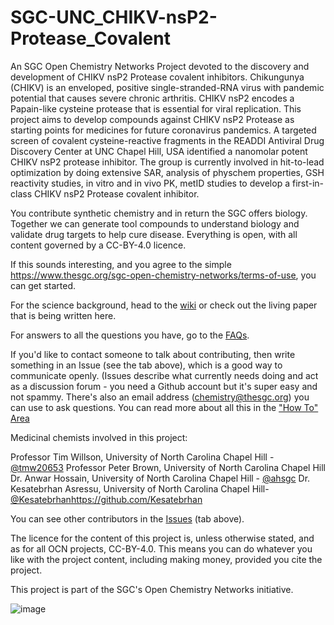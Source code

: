 # SGC-UNC_CHIKV-nsP2-Protease_Covalent

An SGC Open Chemistry Networks Project devoted to the discovery and development of CHIKV nsP2 Protease covalent inhibitors. Chikungunya (CHIKV) is an enveloped, positive single-stranded-RNA virus with pandemic potential that causes severe chronic arthritis. CHIKV nsP2 encodes a Papain-like cysteine protease that is essential for viral replication. This project aims to develop compounds against CHIKV nsP2 Protease as starting points for medicines for future coronavirus pandemics. A targeted screen of covalent cysteine-reactive fragments in the READDI Antiviral Drug Discovery Center at UNC Chapel Hill, USA identified a nanomolar potent CHIKV nsP2 protease inhibitor. The group is currently involved in hit-to-lead optimization by doing extensive SAR, analysis of physchem properties, GSH reactivity studies, in vitro and in vivo PK, metID studies to develop a first-in-class CHIKV nsP2 Protease covalent inhibitor.

You contribute synthetic chemistry and in return the SGC offers biology. Together we can generate tool compounds to understand biology and validate drug targets to help cure disease. Everything is open, with all content governed by a CC-BY-4.0 licence.

If this sounds interesting, and you agree to the simple https://www.thesgc.org/sgc-open-chemistry-networks/terms-of-use, you can get started.

For the science background, head to the [wiki](https://github.com/StructuralGenomicsConsortium/SGC-UNC_nsP2-Protease_Covalent-Inhibitors/wiki) or check out the living paper that is being written here.

For answers to all the questions you have, go to the [FAQs](https://www.thesgc.org/sgc-open-chemistry-networks/faq).

If you'd like to contact someone to talk about contributing, then write something in an Issue (see the tab above), which is a good way to communicate openly. (Issues describe what currently needs doing and act as a discussion forum - you need a Github account but it's super easy and not spammy. There's also an email address (chemistry@thesgc.org) you can use to ask questions. You can read more about all this in the ["How To" Area](https://github.com/StructuralGenomicsConsortium/Chemistry_TechOps_HowTo/wiki)

Medicinal chemists involved in this project:

Professor Tim Willson, University of North Carolina Chapel Hill - [@tmw20653](https://github.com/tmw20653)
Professor Peter Brown, University of North Carolina Chapel Hill
Dr. Anwar Hossain, University of North Carolina Chapel Hill - [@ahsgc](https://github.com/ahsgc)
Dr. Kesatebrhan Asressu, University of North Carolina Chapel Hill- [@Kesatebrhan](https://github.com/Kesatebrhan)https://github.com/Kesatebrhan

You can see other contributors in the [Issues](https://github.com/StructuralGenomicsConsortium/SGC-UNC_nsP2-Protease_Covalent-Inhibitors/issues) (tab above).

The licence for the content of this project is, unless otherwise stated, and as for all OCN projects, CC-BY-4.0. This means you can do whatever you like with the project content, including making money, provided you cite the project.

This project is part of the SGC's Open Chemistry Networks initiative.

![image](https://github.com/StructuralGenomicsConsortium/SGC-UNC_nsP2-Protease_Covalent-Inhibitors/assets/162926266/3d2d533a-d240-4baa-bd7c-33f529c07050)
